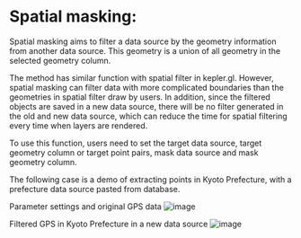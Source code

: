 
# Spatial masking: 

Spatial masking aims to filter a data source by the geometry information from another data source. This geometry is a union of all geometry in the selected geometry column. 

The method has similar function with spatial filter in kepler.gl. However, spatial masking can filter data with more complicated boundaries than the geometries in spatial filter draw by users. In addition, since the filtered objects are saved in a new data source, there will be no filter generated in the old and new data source, which can reduce the time for spatial filtering every time when layers are rendered. 

To use this function, users need to set the target data source, target geometry column or target point pairs, mask data source and mask geometry column. 

The following case is a demo of extracting points in Kyoto Prefecture, with a prefecture data source pasted from database.  

Parameter settings and original GPS data
![image](../images/spatial_masking_before.png)

Filtered GPS in Kyoto Prefecture in a new data source
![image](../images/spatial_masking_after.png)












